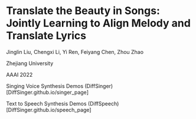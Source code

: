 # Translate the Beauty in Songs: Jointly Learning to Align Melody and Translate Lyrics

Jinglin Liu, Chengxi Li, Yi Ren, Feiyang Chen, Zhou Zhao

Zhejiang University

AAAI 2022

Singing Voice Synthesis Demos (DiffSinger)[DiffSinger.github.io/singer_page]

Text to Speech Synthesis Demos (DiffSpeech)[DiffSinger.github.io/speech_page]
